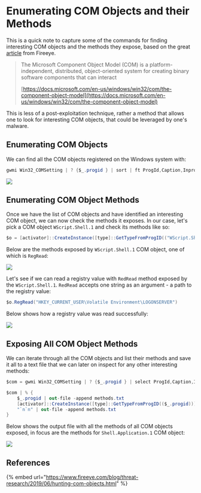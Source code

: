 # Enumerating COM Objects and their Methods

This is a quick note to capture some of the commands for finding interesting COM objects and the methods they expose, based on the great [article](https://www.fireeye.com/blog/threat-research/2019/06/hunting-com-objects.html) from Fireeye.

> The Microsoft Component Object Model (COM) is a platform-independent, distributed, object-oriented system for creating binary software components that can interact
>
> [https://docs.microsoft.com/en-us/windows/win32/com/the-component-object-model](https://docs.microsoft.com/en-us/windows/win32/com/the-component-object-model)

This is less of a post-exploitation technique, rather a method that allows one to look for interesting COM objects, that could be leveraged by one's malware.

## Enumerating COM Objects

We can find all the COM objects registered on the Windows system with:

```csharp
gwmi Win32_COMSetting | ? {$_.progid } | sort | ft ProgId,Caption,InprocServer32
```

![](<../../.gitbook/assets/image (575).png>)

## Enumerating COM Object Methods

Once we have the list of COM objects and have identified an interesting COM object, we can now check the methods it exposes. In our case, let's pick a COM object `WScript.Shell.1` and check its methods like so:

```csharp
$o = [activator]::CreateInstance([type]::GetTypeFromProgID(("WScript.Shell.1"))) | gm
```

Below are the methods exposed by `WScript.Shell.1` COM object, one of which is `RegRead`:

![](<../../.gitbook/assets/image (578).png>)

Let's see if we can read a registry value with `RedRead` method exposed by the `WScript.Shell.1`. `RedRead` accepts one string as an argument - a path to the registry value:

```csharp
$o.RegRead("HKEY_CURRENT_USER\Volatile Environment\LOGONSERVER")
```

Below shows how a registry value was read successfully:

![](<../../.gitbook/assets/image (579).png>)

## Exposing All COM Object Methods

We can iterate through all the COM objects and list their methods and save it all to a text file that we can later on inspect for any other interesting methods:

```csharp
$com = gwmi Win32_COMSetting | ? {$_.progid } | select ProgId,Caption,InprocServer32

$com | % {
    $_.progid | out-file -append methods.txt
    [activator]::CreateInstance([type]::GetTypeFromProgID(($_.progid))) | gm | out-file -append methods.txt
    "`n`n" | out-file -append methods.txt
}
```

Below shows the output file with all the methods of all COM objects exposed, in focus are the methods for `Shell.Application.1` COM object:

![](<../../.gitbook/assets/image (580).png>)

## References

{% embed url="https://www.fireeye.com/blog/threat-research/2019/06/hunting-com-objects.html" %}
